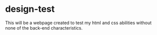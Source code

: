 # design-test

This will be a webpage created to test my html and css abilities without none of the back-end characteristics.